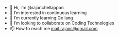 - 👋 Hi, I’m @rajanchellappan
- 👀 I’m interested in continuous learning
- 🌱 I’m currently learning Go lang
- 💞️ I’m looking to collaborate on Coding Technologies
- 📫 How to reach me mail.rajanc@gmail.com

<!---
rajanchellappan/rajanchellappan is a ✨ special ✨ repository because its `README.md` (this file) appears on your GitHub profile.
You can click the Preview link to take a look at your changes.
--->
